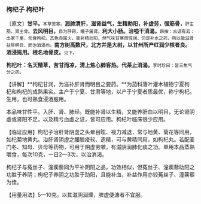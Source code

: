### 枸杞子  枸杞叶

〔原文〕**甘平。**<small>本草苦寒。</small>**润肺清肝，滋肾益气，生精助阳，补虚劳，强筋骨，**<small>肝主筋，肾主骨。</small>**去风明目，**<small>目为肝窍，瞳子属肾。</small>**利大小肠。治嗌干消渴。**<small>昂按：古谚有云：出家千里，勿食枸杞。其色赤属火，能补精壮阳，然气味甘寒而性润，仍是补水之药，所以能滋肾益肝明目，而治消渴也。</small>**南方树高数尺，北方并是大树，以甘州所产红润少核者良。酒浸捣用。根名地骨皮。**<small>见下。</small>

**枸杞叶：名天精草，苦甘而凉，清上焦心肺客热。代茶止消渴。**<small>李时珍曰：皆三焦气分之药。</small>

【讲解】**枸杞甘润，为滋补肝肾而明目之要药。**为茄科落叶灌木植物宁夏枸杞和枸杞的成熟果实。主产于宁夏、甘肃等地，以产于宁夏者质最优，称宁枸杞。生用，也可熟食浸酒服用。

本品味甘性平。入肝、肾、肺经。既能补肾以生精，又能养肝血以明目，无论肾阴虚或肾阳不足，以及精亏血虚之证，皆可应用。枸杞叶临床很少应用。

【临证应用】枸杞子治肝肾阴虚之头晕目眩、视力减退，常与地黄、菊花等同用，如杞菊地黄丸。治肝肾阴虚之腰膝痠软、遗精，可与黄精同用，如枸杞丸。若配麦门冬、知母、贝母等药物，可用于阴虚劳嗽，有滋阴润肺化痰之功。单用本品蒸熟嚼食，每次10克，一日2—3次，以治消渴。

枸杞子与菟丝子、潼蒺藜同为平补阴阳之品，功效相似，但菟丝子、潼蒺藜助阳之功胜于养阴；枸杞子养阴之功胜于助阳，且能补血，补益作用亦较菟丝子、潼蒺藜为佳。

【用量用法】5—10克。以其滋阴润燥，脾虚便溏者不宜服。
